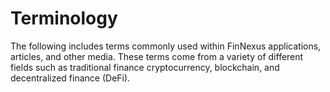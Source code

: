 # Terminology

The following includes terms commonly used within FinNexus applications, articles, and other media. These terms come from a variety of different fields such as traditional finance cryptocurrency, blockchain, and decentralized finance (DeFi).   


